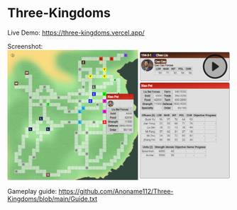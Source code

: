 # Three-Kingdoms
Live Demo: https://three-kingdoms.vercel.app/

Screenshot:
<br />
<a href="https://anoname112.github.io/Three-Kingdoms/">
   <img src="https://raw.githubusercontent.com/Anoname112/Three-Kingdoms/main/ss.png" title="Three Kingdoms">
</a>

Gameplay guide: https://github.com/Anoname112/Three-Kingdoms/blob/main/Guide.txt
